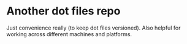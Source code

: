 Another dot files repo
======================

Just convenience really (to keep dot files versioned). Also helpful for working across different machines and platforms.
